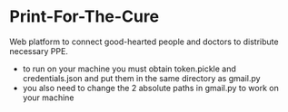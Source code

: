 # Print-For-The-Cure
Web platform to connect good-hearted people and doctors to distribute necessary PPE.
 - to run on your machine you must obtain token.pickle and credentials.json and put them in the same directory as gmail.py
 - you also need to change the 2 absolute paths in gmail.py to work on your machine
